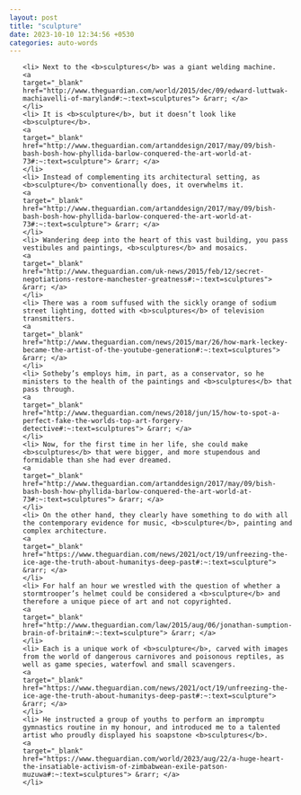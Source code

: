 ```yaml
---
layout: post
title: "sculpture"
date: 2023-10-10 12:34:56 +0530
categories: auto-words
---
```

<ol>

    <li> Next to the <b>sculptures</b> was a giant welding machine.
    <a 
    target="_blank" 
    href="http://www.theguardian.com/world/2015/dec/09/edward-luttwak-machiavelli-of-maryland#:~:text=sculptures"> &rarr; </a>
    </li>
    <li> It is <b>sculpture</b>, but it doesn’t look like <b>sculpture</b>.
    <a 
    target="_blank" 
    href="http://www.theguardian.com/artanddesign/2017/may/09/bish-bash-bosh-how-phyllida-barlow-conquered-the-art-world-at-73#:~:text=sculpture"> &rarr; </a>
    </li>
    <li> Instead of complementing its architectural setting, as <b>sculpture</b> conventionally does, it overwhelms it.
    <a 
    target="_blank" 
    href="http://www.theguardian.com/artanddesign/2017/may/09/bish-bash-bosh-how-phyllida-barlow-conquered-the-art-world-at-73#:~:text=sculpture"> &rarr; </a>
    </li>
    <li> Wandering deep into the heart of this vast building, you pass vestibules and paintings, <b>sculptures</b> and mosaics.
    <a 
    target="_blank" 
    href="http://www.theguardian.com/uk-news/2015/feb/12/secret-negotiations-restore-manchester-greatness#:~:text=sculptures"> &rarr; </a>
    </li>
    <li> There was a room suffused with the sickly orange of sodium street lighting, dotted with <b>sculptures</b> of television transmitters.
    <a 
    target="_blank" 
    href="http://www.theguardian.com/news/2015/mar/26/how-mark-leckey-became-the-artist-of-the-youtube-generation#:~:text=sculptures"> &rarr; </a>
    </li>
    <li> Sotheby’s employs him, in part, as a conservator, so he ministers to the health of the paintings and <b>sculptures</b> that pass through.
    <a 
    target="_blank" 
    href="http://www.theguardian.com/news/2018/jun/15/how-to-spot-a-perfect-fake-the-worlds-top-art-forgery-detective#:~:text=sculptures"> &rarr; </a>
    </li>
    <li> Now, for the first time in her life, she could make <b>sculptures</b> that were bigger, and more stupendous and formidable than she had ever dreamed.
    <a 
    target="_blank" 
    href="http://www.theguardian.com/artanddesign/2017/may/09/bish-bash-bosh-how-phyllida-barlow-conquered-the-art-world-at-73#:~:text=sculptures"> &rarr; </a>
    </li>
    <li> On the other hand, they clearly have something to do with all the contemporary evidence for music, <b>sculpture</b>, painting and complex architecture.
    <a 
    target="_blank" 
    href="https://www.theguardian.com/news/2021/oct/19/unfreezing-the-ice-age-the-truth-about-humanitys-deep-past#:~:text=sculpture"> &rarr; </a>
    </li>
    <li> For half an hour we wrestled with the question of whether a stormtrooper’s helmet could be considered a <b>sculpture</b> and therefore a unique piece of art and not copyrighted.
    <a 
    target="_blank" 
    href="http://www.theguardian.com/law/2015/aug/06/jonathan-sumption-brain-of-britain#:~:text=sculpture"> &rarr; </a>
    </li>
    <li> Each is a unique work of <b>sculpture</b>, carved with images from the world of dangerous carnivores and poisonous reptiles, as well as game species, waterfowl and small scavengers.
    <a 
    target="_blank" 
    href="https://www.theguardian.com/news/2021/oct/19/unfreezing-the-ice-age-the-truth-about-humanitys-deep-past#:~:text=sculpture"> &rarr; </a>
    </li>
    <li> He instructed a group of youths to perform an impromptu gymnastics routine in my honour, and introduced me to a talented artist who proudly displayed his soapstone <b>sculptures</b>.
    <a 
    target="_blank" 
    href="https://www.theguardian.com/world/2023/aug/22/a-huge-heart-the-insatiable-activism-of-zimbabwean-exile-patson-muzuwa#:~:text=sculptures"> &rarr; </a>
    </li>